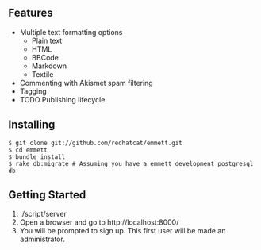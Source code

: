 Features
--------

* Multiple text formatting options
    * Plain text
    * HTML
    * BBCode
    * Markdown
    * Textile
* Commenting with Akismet spam filtering
* Tagging
* TODO Publishing lifecycle

Installing
----------

    $ git clone git://github.com/redhatcat/emmett.git
    $ cd emmett
    $ bundle install
    $ rake db:migrate # Assuming you have a emmett_development postgresql db

Getting Started
---------------

1. ./script/server
2. Open a browser and go to http://localhost:8000/
3. You will be prompted to sign up.  This first user will be made an administrator.
